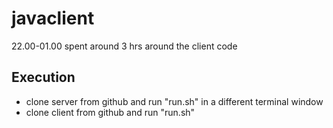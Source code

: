 # javaclient

22.00-01.00 spent around 3 hrs around the client code

## Execution

- clone server from github and run "run.sh"
in a different terminal window 
- clone client from github and run "run.sh"
